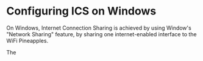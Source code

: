 # Configuring ICS on Windows

On Windows, Internet Connection Sharing is achieved by using Window's "Network Sharing" feature, by sharing one internet-enabled interface to the WiFi Pineapples.

The&#x20;
